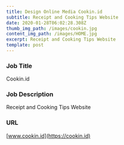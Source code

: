 ```yaml
---
title: Design Online Media Cookin.id
subtitle: Receipt and Cooking Tips Website
date: 2020-01-28T06:02:28.308Z
thumb_img_path: /images/cookin.jpg
content_img_path: /images/HOME.jpg
excerpt: Receipt and Cooking Tips Website
template: post
---
```

### Job Title

Cookin.id

### Job Description

Receipt and Cooking Tips Website

### URL

[www.cookin.id](https://cookin.id)
